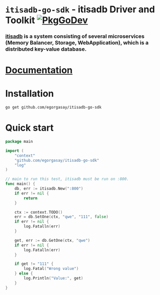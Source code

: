 # `itisadb-go-sdk` - itisadb Driver and Toolkit [![PkgGoDev](https://pkg.go.dev/badge/golang.org/x/mod)](https://pkg.go.dev/golang.org/x/mod)

### [itisadb](https://github.com/egorgasay/itisadb) is a system consisting of several microservices (Memory Balancer, Storage, WebApplication), which is a distributed key-value database.

# [Documentation](https://pkg.go.dev/github.com/egorgasay/itisadb-go-sdk)


# Installation
```bash
go get github.com/egorgasay/itisadb-go-sdk
```

# Quick start
```go
package main

import (
	"context"
	"github.com/egorgasay/itisadb-go-sdk"
	"log"
)

// main to run this test, itisadb must be run on :800.
func main() {
	db, err := itisadb.New(":800")
	if err != nil {
		return
	}

	ctx := context.TODO()
	err = db.SetOne(ctx, "qwe", "111", false)
	if err != nil {
		log.Fatalln(err)
	}

	get, err := db.GetOne(ctx, "qwe")
	if err != nil {
		log.Fatalln(err)
	}

	if get != "111" {
		log.Fatal("Wrong value")
	} else {
		log.Println("Value:", get)
	}
}
```
